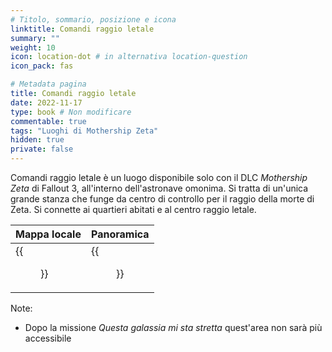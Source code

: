 ```yaml
---
# Titolo, sommario, posizione e icona
linktitle: Comandi raggio letale
summary: ""
weight: 10
icon: location-dot # in alternativa location-question
icon_pack: fas

# Metadata pagina
title: Comandi raggio letale
date: 2022-11-17
type: book # Non modificare
commentable: true
tags: "Luoghi di Mothership Zeta"
hidden: true
private: false 
---
```



Comandi raggio letale è un luogo disponibile solo con il DLC *Mothership Zeta* di Fallout 3, all'interno dell'astronave omonima. Si tratta di un'unica grande stanza che funge da centro di controllo per il raggio della morte di Zeta. Si connette ai quartieri abitati e al centro raggio letale.


| Mappa locale | Panoramica |
| ------------ | ---------- |
|  {{<figure src="fo3/Death_Ray_Control_map.webp">}}           | {{<figure src="fo3/Death_Ray_Control.webp">}}          |

Note:
- Dopo la missione *Questa galassia mi sta stretta* quest'area non sarà più accessibile

